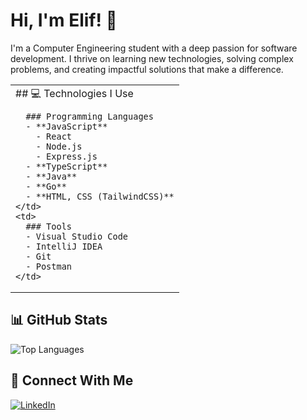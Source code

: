 # Hi, I'm Elif! 👋  
I'm a Computer Engineering student with a deep passion for software development. I thrive on learning new technologies, solving complex problems, and creating impactful solutions that make a difference.

<table>
  <tr>
    <td>
      ## 💻 Technologies I Use

      ### Programming Languages
      - **JavaScript**
        - React
        - Node.js
        - Express.js
      - **TypeScript**
      - **Java**
      - **Go**
      - **HTML, CSS (TailwindCSS)**
    </td>
    <td>
      ### Tools
      - Visual Studio Code
      - IntelliJ IDEA
      - Git
      - Postman
    </td>
  </tr>
</table>

## 📊 GitHub Stats
![Top Languages](https://github-readme-stats.vercel.app/api/top-langs/?username=elifep&layout=compact&theme=radical)

## 🚀 Connect With Me
[![LinkedIn](https://img.shields.io/badge/LinkedIn-blue?style=for-the-badge&logo=linkedin)](https://linkedin.com/in/elif-ep-8a9bb021a/)
